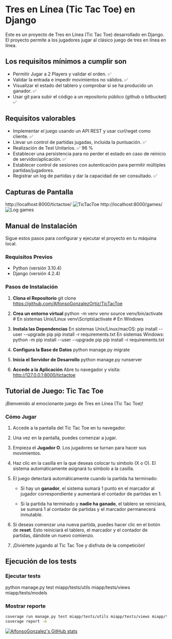 # Tres en Línea (Tic Tac Toe) en Django

Este es un proyecto de Tres en Línea (Tic Tac Toe) desarrollado en Django. El proyecto permite a los jugadores jugar al clásico juego de tres en línea en línea.

## Los requisitos mínimos a cumplir son
- Permitir Jugar a 2 Players y validar el orden. :white_check_mark:
- Validar la entrada e impedir movimientos no válidos. :white_check_mark:
- Visualizar el estado del tablero y comprobar si se ha producido un ganador. :white_check_mark:
- Usar git para subir el código a un repositorio público (github o bitbucket) :white_check_mark:

## Requisitos valorables
- Implementar el juego usando un API REST y usar curl/wget como cliente. :white_check_mark:
- Llevar un control de partidas jugadas, incluida la puntuación. :white_check_mark:
- Realización de Test Unitarios. :white_check_mark: 96 %
- Establecer una persistencia para no perder el estado en caso de reinicio de
servidor/aplicación. :white_check_mark:
- Establecer control de sesiones con autenticación para permitir múltiples
partidas/jugadores.
- Registrar un log de partidas y dar la capacidad de ser consultado. :white_check_mark:


## Capturas de Pantalla
http://localhost:8000/tictactoe/
![](https://i.imgur.com/scKWKi7.png "TicTacToe")
http://localhost:8000/games/
![](https://i.imgur.com/DmPdbEq.png "Log games")

## Manual de Instalación

Sigue estos pasos para configurar y ejecutar el proyecto en tu máquina local.

### Requisitos Previos

- Python (versión 3.10.4)
- Django (versión 4.2.4)

### Pasos de Instalación

1. **Clona el Repositorio**
		git clone https://github.com/AlfonsoGonzalezOrtiz/TicTacToe

2. **Crea un entorno virtual**
		python -m venv venv
		source venv/bin/activate  # En sistemas Unix/Linux
		venv\Scripts\activate     # En Windows

3. **Instala las Dependencias**
En sistemas Unix/Linux/macOS:
		pip install --user --upgrade pip
		pip install -r requirements.txt
En sistemas Windows:
		python -m pip install --user --upgrade pip
		pip install -r requirements.txt

4. **Configura la Base de Datos**
python manage.py migrate

5. **Inicia el Servidor de Desarrollo**
python manage.py runserver

6. **Accede a la Aplicación**
Abre tu navegador y visita: http://127.0.0.1:8000/tictactoe

## Tutorial de Juego: Tic Tac Toe

¡Bienvenido al emocionante juego de Tres en Línea (Tic Tac Toe)!

### Cómo Jugar

1. Accede a la pantalla del Tic Tac Toe en tu navegador.

2. Una vez en la pantalla, puedes comenzar a jugar.

3. Empieza el **Jugador O**. Los jugadores se turnan para hacer sus movimientos.

4. Haz clic en la casilla en la que deseas colocar tu símbolo (X o O). El sistema automáticamente asignará tu símbolo a la casilla.

5. El juego detectará automáticamente cuando la partida ha terminado:

   - Si hay un **ganador**, el sistema sumará 1 punto en el marcador al jugador correspondiente y aumentará el contador de partidas en 1.
   
   - Si la partida ha terminado y **nadie ha ganado**, el tablero se reiniciará, se sumará 1 al contador de partidas y el marcador permanecerá inmutable.

6. Si deseas comenzar una nueva partida, puedes hacer clic en el botón de **reset**. Esto reiniciará el tablero, el marcador y el contador de partidas, dándote un nuevo comienzo.

7. ¡Diviértete jugando al Tic Tac Toe y disfruta de la competición!

## Ejecución de los tests

### Ejecutar tests
python manage.py test miapp/tests/utils miapp/tests/views miapp/tests/models
### Mostrar reporte
```bash
coverage run manage.py test miapp/tests/utils miapp/tests/views miapp/tests/models
coverage report -m
```
[![AlfonsoGonzalez's GitHub stats](https://github-readme-stats.vercel.app/api?username=AlfonsoGonzalezOrtiz)](https://github.com/anuraghazra/github-readme-stats)

